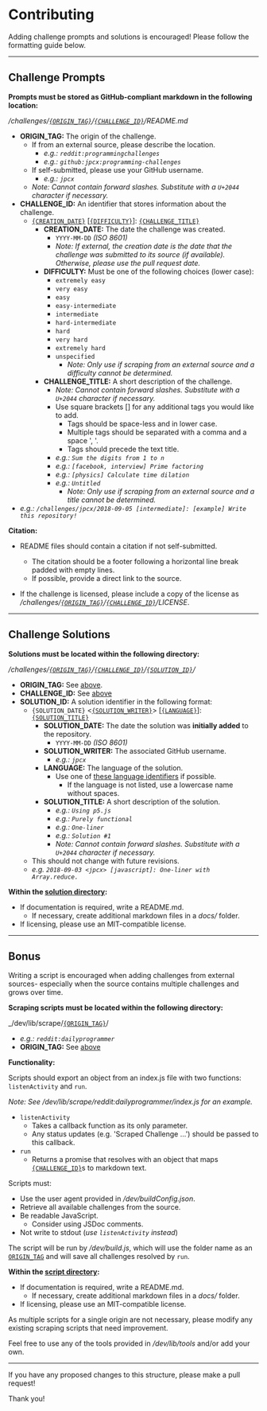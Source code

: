 # Contributing

Adding challenge prompts and solutions is encouraged! Please follow the formatting guide below.

---

## Challenge Prompts

__Prompts must be stored as GitHub-compliant markdown in the following location:__

<a name=challenge-prompt></a>_/challenges/[`{ORIGIN_TAG}`](#origin-tag)/[`{CHALLENGE_ID}`](#challenge-id)/README.md_

+ <a name=origin-tag></a>__ORIGIN_TAG:__ The origin of the challenge.
  + If from an external source, please describe the location.
    + _e.g.: `reddit:programmingchallenges`_
    + _e.g.: `github:jpcx:programming-challenges`_
  + If self-submitted, please use your GitHub username.
    + _e.g.: `jpcx`_
  + _Note: Cannot contain forward slashes. Substitute with a `U+2044` character if necessary._
+ <a name=challenge-id></a>__CHALLENGE_ID:__ An identifier that stores information about the challenge.
  + [`{CREATION_DATE}`](#creation-date) [[`{DIFFICULTY}`](#difficulty)]: [`{CHALLENGE_TITLE}`](#challenge-title)
    + <a name=creation-date></a>__CREATION_DATE:__ The date the challenge was created.
      + `YYYY-MM-DD` _(ISO 8601)_
      + _Note: If external, the creation date is the date that the challenge was submitted to its source (if available). Otherwise, please use the pull request date._
    + <a name=difficulty></a>__DIFFICULTY:__ Must be one of the following choices (lower case):
      + `extremely easy`
      + `very easy`
      + `easy`
      + `easy-intermediate`
      + `intermediate`
      + `hard-intermediate`
      + `hard`
      + `very hard`
      + `extremely hard`
      + `unspecified`
        + _Note: Only use if scraping from an external source and a difficulty cannot be determined._
    + <a name=challenge-title></a>__CHALLENGE_TITLE:__ A short description of the challenge.
      + _Note: Cannot contain forward slashes. Substitute with a `U+2044` character if necessary._
      + Use square brackets [] for any additional tags you would like to add.
        + Tags should be space-less and in lower case.
        + Multiple tags should be separated with a comma and a space ', '.
        + Tags should precede the text title.
      + _e.g.: `Sum the digits from 1 to n`_
      + _e.g.: `[facebook, interview] Prime factoring`_
      + _e.g.: `[physics] Calculate time dilation`_
      + _e.g.: `Untitled`_
        + _Note: Only use if scraping from an external source and a title cannot be determined._
+ _e.g.: `/challenges/jpcx/2018-09-05 [intermediate]: [example] Write this repository!`_

__Citation:__

+ README files should contain a citation if not self-submitted.
  + The citation should be a footer following a horizontal line break padded with empty lines.
  + If possible, provide a direct link to the source.
  
+ If the challenge is licensed, please include a copy of the license as _/challenges/[`{ORIGIN_TAG}`](#origin-tag)/[`{CHALLENGE_ID}`](#challenge-id)/LICENSE_.

---

## Challenge Solutions

__Solutions must be located within the following directory:__

<a name=solution-directory></a>_/challenges/[`{ORIGIN_TAG}`](#origin-tag)/[`{CHALLENGE_ID}`](#challenge-id)/[`{SOLUTION_ID}`](#solution-id)/_

+ __ORIGIN_TAG:__ See [above](#ORIGIN_TAG).
+ __CHALLENGE_ID:__ See [above](#CHALLENGE_ID)
+ __<a name=solution-id></a>SOLUTION_ID:__ A solution identifier in the following format:
  + `{SOLUTION_DATE}` <[`{SOLUTION_WRITER}`](#solution-writer)> [[`{LANGUAGE}`](#language)]: [`{SOLUTION_TITLE}`](solution-title)
    + __<a name=solution-date></a>SOLUTION_DATE:__ The date the solution was __initially added__ to the repository.
      + `YYYY-MM-DD` _(ISO 8601)_
    + __<a name=solution-writer></a>SOLUTION_WRITER:__ The associated GitHub username.
      + _e.g.: `jpcx`_
    + __<a name=language></a>LANGUAGE:__ The language of the solution.
      + Use one of [these language identifiers](https://code.visualstudio.com/docs/languages/identifiers#_known-language-identifiers) if possible.
        + If the language is not listed, use a lowercase name without spaces.
    + __<a name=solution-title></a>SOLUTION_TITLE:__ A short description of the solution.
      + _e.g.: `Using p5.js`_
      + _e.g.: `Purely functional`_
      + _e.g.: `One-liner`_
      + _e.g.: `Solution #1`_
      + _Note: Cannot contain forward slashes. Substitute with a `U+2044` character if necessary._
  + This should not change with future revisions.
  + _e.g. `2018-09-03 <jpcx> [javascript]: One-liner with Array.reduce.`_

__Within the [solution directory](#solution-directory):__

+ If documentation is required, write a README.md.
  + If necessary, create additional markdown files in a _docs/_ folder.
+ If licensing, please use an MIT-compatible license.

---

## Bonus

Writing a script is encouraged when adding challenges from external sources- especially when the source contains multiple challenges and grows over time.

__Scraping scripts must be located within the following directory:__

<a name=script-directory></a>_/dev/lib/scrape/[`{ORIGIN_TAG}`](origin-tag)/

+ _e.g.: `reddit:dailyprogrammer`_
+ __ORIGIN_TAG:__ See [above](#ORIGIN_TAG)

__Functionality:__

Scripts should export an object from an index.js file with two functions: `listenActivity` and `run`.

_Note: See /dev/lib/scrape/reddit:dailyprogrammer/index.js for an example._

+ `listenActivity`
  + Takes a callback function as its only parameter.
  + Any status updates (e.g. 'Scraped Challenge ...') should be passed to this callback.
+ `run`
  + Returns a promise that resolves with an object that maps [`{CHALLENGE_ID}`](#challenge-id)s to markdown text.

Scripts must:

+ Use the user agent provided in _/dev/buildConfig.json_.
+ Retrieve all available challenges from the source.
+ Be readable JavaScript.
  + Consider using JSDoc comments.
+ Not write to stdout (_use `listenActivity` instead_)

The script will be run by _/dev/build.js_, which will use the folder name as an [`ORIGIN_TAG`](#origin-tag) and will save all challenges resolved by `run`.

__Within the [script directory](#script-directory):__

+ If documentation is required, write a README.md.
  + If necessary, create additional markdown files in a _docs/_ folder.
+ If licensing, please use an MIT-compatible license.

As multiple scripts for a single origin are not necessary, please modify any existing scraping scripts that need improvement.

Feel free to use any of the tools provided in _/dev/lib/tools_ and/or add your own.

---

If you have any proposed changes to this structure, please make a pull request!

Thank you!